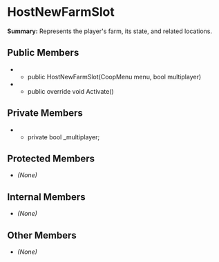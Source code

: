 # HostNewFarmSlot

**Summary:** Represents the player's farm, its state, and related locations.

## Public Members
- - public HostNewFarmSlot(CoopMenu menu, bool multiplayer)
- - public override void Activate()

## Private Members
- - private bool _multiplayer;

## Protected Members
- *(None)*

## Internal Members
- *(None)*

## Other Members
- *(None)*
